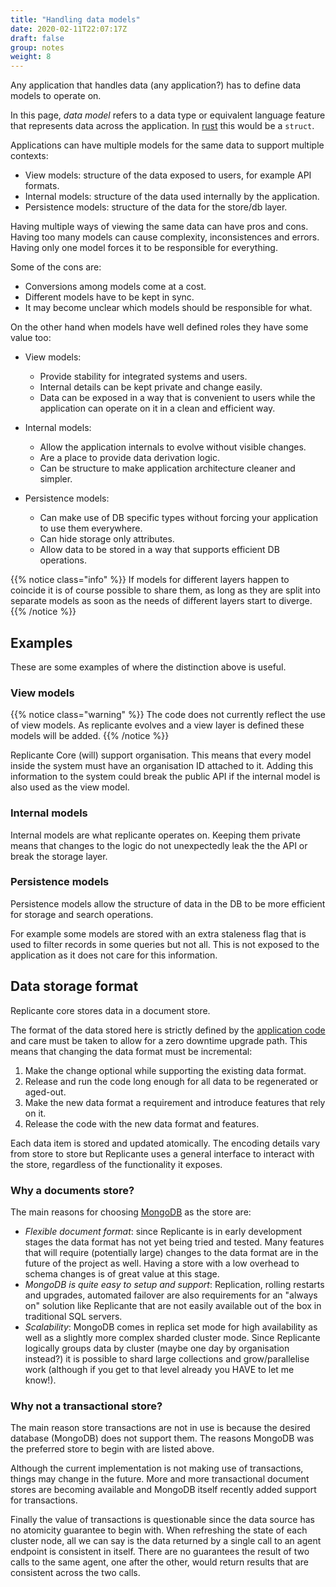 ```yaml
---
title: "Handling data models"
date: 2020-02-11T22:07:17Z
draft: false
group: notes
weight: 8
---
```


Any application that handles data (any application?) has to define data models to operate on.

In this page, *data model* refers to a data type or equivalent language feature
that represents data across the application.
In [rust](https://www.rust-lang.org/) this would be a `struct`.

Applications can have multiple models for the same data to support multiple contexts:

  * View models: structure of the data exposed to users, for example API formats.
  * Internal models: structure of the data used internally by the application.
  * Persistence models: structure of the data for the store/db layer.

Having multiple ways of viewing the same data can have pros and cons.
Having too many models can cause complexity, inconsistences and errors.
Having only one model forces it to be responsible for everything.

Some of the cons are:

  * Conversions among models come at a cost.
  * Different models have to be kept in sync.
  * It may become unclear which models should be responsible for what.

On the other hand when models have well defined roles they have some value too:

  * View models:
    * Provide stability for integrated systems and users.
    * Internal details can be kept private and change easily.
    * Data can be exposed in a way that is convenient to users while the application
      can operate on it in a clean and efficient way.

  * Internal models:
    * Allow the application internals to evolve without visible changes.
    * Are a place to provide data derivation logic.
    * Can be structure to make application architecture cleaner and simpler.

  * Persistence models:
    * Can make use of DB specific types without forcing your application to use them everywhere.
    * Can hide storage only attributes.
    * Allow data to be stored in a way that supports efficient DB operations.

{{% notice class="info" %}}
If models for different layers happen to coincide it is of course possible to share them,
as long as they are split into separate models as soon as the needs of different layers start to diverge.
{{% /notice %}}


## Examples
These are some examples of where the distinction above is useful.


### View models
{{% notice class="warning" %}}
The code does not currently reflect the use of view models.
As replicante evolves and a view layer is defined these models will be added.
{{% /notice %}}

Replicante Core (will) support organisation.
This means that every model inside the system must have an organisation ID attached to it.
Adding this information to the system could break the public API if the internal model is also
used as the view model.


### Internal models
Internal models are what replicante operates on.
Keeping them private means that changes to the logic do not unexpectedly leak the the API
or break the storage layer.


### Persistence models
Persistence models allow the structure of data in the DB to be more efficient for storage
and search operations.

For example some models are stored with an extra staleness flag that is used to filter
records in some queries but not all.
This is not exposed to the application as it does not care for this information.


## Data storage format
Replicante core stores data in a document store.

The format of the data stored here is strictly defined by the
[application code](https://github.com/replicante-io/replicante/tree/main/models)
and care must be taken to allow for a zero downtime upgrade path.
This means that changing the data format must be incremental:

  1. Make the change optional while supporting the existing data format.
  2. Release and run the code long enough for all data to be regenerated or aged-out.
  3. Make the new data format a requirement and introduce features that rely on it.
  4. Release the code with the new data format and features.

Each data item is stored and updated atomically.
The encoding details vary from store to store but Replicante uses a general interface
to interact with the store, regardless of the functionality it exposes.


### Why a documents store?
The main reasons for choosing [MongoDB](https://www.mongodb.com/) as the store are:

  * *Flexible document format*: since Replicante is in early development stages the data format
    has not yet being tried and tested.
    Many features that will require (potentially large) changes to the data format are in the
    future of the project as well.
    Having a store with a low overhead to schema changes is of great value at this stage.
  * *MongoDB is quite easy to setup and support*: Replication, rolling restarts and upgrades,
    automated failover are also requirements for an "always on" solution like Replicante that
    are not easily available out of the box in traditional SQL servers.
  * *Scalability*: MongoDB comes in replica set mode for high availability as well as a slightly
    more complex sharded cluster mode.
    Since Replicante logically groups data by cluster (maybe one day by organisation instead?)
    it is possible to shard large collections and grow/parallelise work (although if you get
    to that level already you HAVE to let me know!).


### Why not a transactional store?
The main reason store transactions are not in use is because the desired database (MongoDB)
does not support them.
The reasons MongoDB was the preferred store to begin with are listed above.

Although the current implementation is not making use of transactions,
things may change in the future.
More and more transactional document stores are becoming available and MongoDB itself
recently added support for transactions.

Finally the value of transactions is questionable since the data source has no
atomicity guarantee to begin with.
When refreshing the state of each cluster node, all we can say is the data returned by
a single call to an agent endpoint is consistent in itself.
There are no guarantees the result of two calls to the same agent, one after the other,
would return results that are consistent across the two calls.
